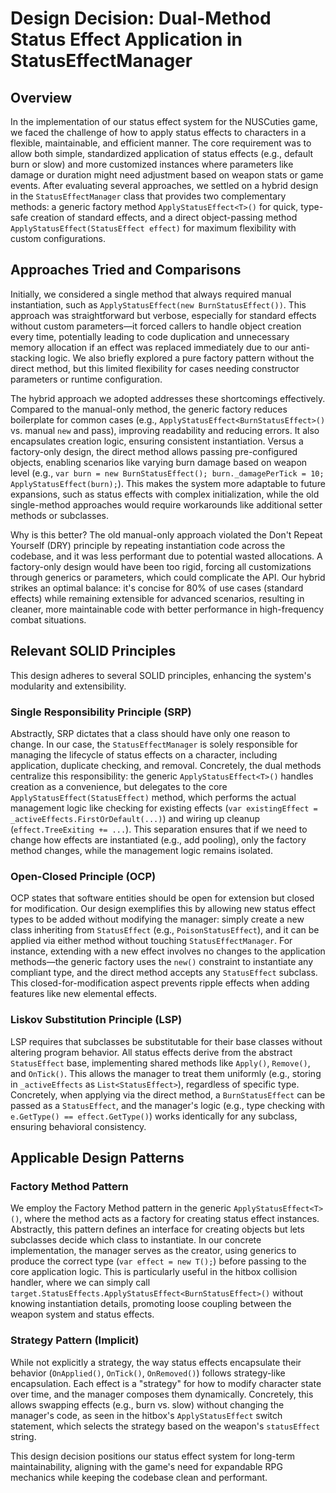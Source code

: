 # Design Decision: Dual-Method Status Effect Application in StatusEffectManager

## Overview
In the implementation of our status effect system for the NUSCuties game, we faced the challenge of how to apply status effects to characters in a flexible, maintainable, and efficient manner. The core requirement was to allow both simple, standardized application of status effects (e.g., default burn or slow) and more customized instances where parameters like damage or duration might need adjustment based on weapon stats or game events. After evaluating several approaches, we settled on a hybrid design in the `StatusEffectManager` class that provides two complementary methods: a generic factory method `ApplyStatusEffect<T>()` for quick, type-safe creation of standard effects, and a direct object-passing method `ApplyStatusEffect(StatusEffect effect)` for maximum flexibility with custom configurations.

## Approaches Tried and Comparisons
Initially, we considered a single method that always required manual instantiation, such as `ApplyStatusEffect(new BurnStatusEffect())`. This approach was straightforward but verbose, especially for standard effects without custom parameters—it forced callers to handle object creation every time, potentially leading to code duplication and unnecessary memory allocation if an effect was replaced immediately due to our anti-stacking logic. We also briefly explored a pure factory pattern without the direct method, but this limited flexibility for cases needing constructor parameters or runtime configuration.

The hybrid approach we adopted addresses these shortcomings effectively. Compared to the manual-only method, the generic factory reduces boilerplate for common cases (e.g., `ApplyStatusEffect<BurnStatusEffect>()` vs. manual `new` and pass), improving readability and reducing errors. It also encapsulates creation logic, ensuring consistent instantiation. Versus a factory-only design, the direct method allows passing pre-configured objects, enabling scenarios like varying burn damage based on weapon level (e.g., `var burn = new BurnStatusEffect(); burn._damagePerTick = 10; ApplyStatusEffect(burn);`). This makes the system more adaptable to future expansions, such as status effects with complex initialization, while the old single-method approaches would require workarounds like additional setter methods or subclasses.

Why is this better? The old manual-only approach violated the Don't Repeat Yourself (DRY) principle by repeating instantiation code across the codebase, and it was less performant due to potential wasted allocations. A factory-only design would have been too rigid, forcing all customizations through generics or parameters, which could complicate the API. Our hybrid strikes an optimal balance: it's concise for 80% of use cases (standard effects) while remaining extensible for advanced scenarios, resulting in cleaner, more maintainable code with better performance in high-frequency combat situations.

## Relevant SOLID Principles
This design adheres to several SOLID principles, enhancing the system's modularity and extensibility.

### Single Responsibility Principle (SRP)
Abstractly, SRP dictates that a class should have only one reason to change. In our case, the `StatusEffectManager` is solely responsible for managing the lifecycle of status effects on a character, including application, duplicate checking, and removal. Concretely, the dual methods centralize this responsibility: the generic `ApplyStatusEffect<T>()` handles creation as a convenience, but delegates to the core `ApplyStatusEffect(StatusEffect)` method, which performs the actual management logic like checking for existing effects (`var existingEffect = _activeEffects.FirstOrDefault(...)`) and wiring up cleanup (`effect.TreeExiting += ...`). This separation ensures that if we need to change how effects are instantiated (e.g., add pooling), only the factory method changes, while the management logic remains isolated.

### Open-Closed Principle (OCP)
OCP states that software entities should be open for extension but closed for modification. Our design exemplifies this by allowing new status effect types to be added without modifying the manager: simply create a new class inheriting from `StatusEffect` (e.g., `PoisonStatusEffect`), and it can be applied via either method without touching `StatusEffectManager`. For instance, extending with a new effect involves no changes to the application methods—the generic factory uses the `new()` constraint to instantiate any compliant type, and the direct method accepts any `StatusEffect` subclass. This closed-for-modification aspect prevents ripple effects when adding features like new elemental effects.

### Liskov Substitution Principle (LSP)
LSP requires that subclasses be substitutable for their base classes without altering program behavior. All status effects derive from the abstract `StatusEffect` base, implementing shared methods like `Apply()`, `Remove()`, and `OnTick()`. This allows the manager to treat them uniformly (e.g., storing in `_activeEffects` as `List<StatusEffect>`), regardless of specific type. Concretely, when applying via the direct method, a `BurnStatusEffect` can be passed as a `StatusEffect`, and the manager's logic (e.g., type checking with `e.GetType() == effect.GetType()`) works identically for any subclass, ensuring behavioral consistency.

## Applicable Design Patterns
### Factory Method Pattern
We employ the Factory Method pattern in the generic `ApplyStatusEffect<T>()`, where the method acts as a factory for creating status effect instances. Abstractly, this pattern defines an interface for creating objects but lets subclasses decide which class to instantiate. In our concrete implementation, the manager serves as the creator, using generics to produce the correct type (`var effect = new T();`) before passing to the core application logic. This is particularly useful in the hitbox collision handler, where we can simply call `target.StatusEffects.ApplyStatusEffect<BurnStatusEffect>()` without knowing instantiation details, promoting loose coupling between the weapon system and status effects.

### Strategy Pattern (Implicit)
While not explicitly a strategy, the way status effects encapsulate their behavior (`OnApplied()`, `OnTick()`, `OnRemoved()`) follows strategy-like encapsulation. Each effect is a "strategy" for how to modify character state over time, and the manager composes them dynamically. Concretely, this allows swapping effects (e.g., burn vs. slow) without changing the manager's code, as seen in the hitbox's `ApplyStatusEffect` switch statement, which selects the strategy based on the weapon's `statusEffect` string.

This design decision positions our status effect system for long-term maintainability, aligning with the game's need for expandable RPG mechanics while keeping the codebase clean and performant.
